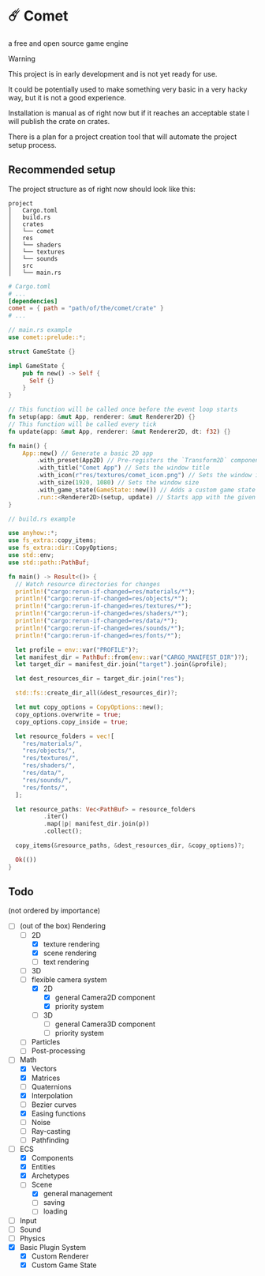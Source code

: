 # ☄️ Comet
a free and open source game engine

> [!WARNING]
> This project is in early development and is not yet ready for use.
>
> It could be potentially used to make something very basic in a very hacky way, but it is not a good experience.
>
> Installation is manual as of right now but if it reaches an acceptable state I will publish the crate on crates.
>
> There is a plan for a project creation tool that will automate the project setup process.

## Recommended setup

The project structure as of right now should look like this:

```
project
│   Cargo.toml
│   build.rs
│   crates
│   └── comet
│   res
│   └── shaders
│   └── textures
│   └── sounds
│   src
│   └── main.rs
```

```toml
# Cargo.toml
# ...
[dependencies]
comet = { path = "path/of/the/comet/crate" }
# ...
```

```rust
// main.rs example
use comet::prelude::*;

struct GameState {}

impl GameState {
    pub fn new() -> Self {
      Self {}
    }
}

// This function will be called once before the event loop starts
fn setup(app: &mut App, renderer: &mut Renderer2D) {}
// This function will be called every tick
fn update(app: &mut App, renderer: &mut Renderer2D, dt: f32) {}

fn main() {
    App::new() // Generate a basic 2D app
        .with_preset(App2D) // Pre-registers the `Transform2D` component in the scene
        .with_title("Comet App") // Sets the window title
        .with_icon(r"res/textures/comet_icon.png") // Sets the window icon
        .with_size(1920, 1080) // Sets the window size
        .with_game_state(GameState::new()) // Adds a custom game state struct
        .run::<Renderer2D>(setup, update) // Starts app with the given
}
```

```rust
// build.rs example

use anyhow::*;
use fs_extra::copy_items;
use fs_extra::dir::CopyOptions;
use std::env;
use std::path::PathBuf;

fn main() -> Result<()> {
  // Watch resource directories for changes
  println!("cargo:rerun-if-changed=res/materials/*");
  println!("cargo:rerun-if-changed=res/objects/*");
  println!("cargo:rerun-if-changed=res/textures/*");
  println!("cargo:rerun-if-changed=res/shaders/*");
  println!("cargo:rerun-if-changed=res/data/*");
  println!("cargo:rerun-if-changed=res/sounds/*");
  println!("cargo:rerun-if-changed=res/fonts/*");

  let profile = env::var("PROFILE")?;
  let manifest_dir = PathBuf::from(env::var("CARGO_MANIFEST_DIR")?);
  let target_dir = manifest_dir.join("target").join(&profile);

  let dest_resources_dir = target_dir.join("res");

  std::fs::create_dir_all(&dest_resources_dir)?;

  let mut copy_options = CopyOptions::new();
  copy_options.overwrite = true;
  copy_options.copy_inside = true;

  let resource_folders = vec![
    "res/materials/",
    "res/objects/",
    "res/textures/",
    "res/shaders/",
    "res/data/",
    "res/sounds/",
    "res/fonts/",
  ];

  let resource_paths: Vec<PathBuf> = resource_folders
          .iter()
          .map(|p| manifest_dir.join(p))
          .collect();

  copy_items(&resource_paths, &dest_resources_dir, &copy_options)?;

  Ok(())
}

```
## Todo
(not ordered by importance)

- [ ] (out of the box) Rendering
  - [ ] 2D
    - [x] texture rendering
    - [x] scene rendering
    - [ ] text rendering
  - [ ] 3D
  - [ ] flexible camera system
    - [x] 2D
      - [x] general Camera2D component
      - [x] priority system
    - [ ] 3D
      - [ ] general Camera3D component
      - [ ] priority system
  - [ ] Particles
  - [ ] Post-processing
- [ ] Math
  - [x] Vectors
  - [x] Matrices
  - [ ] Quaternions
  - [x] Interpolation
  - [ ] Bezier curves
  - [x] Easing functions
  - [ ] Noise
  - [ ] Ray-casting
  - [ ] Pathfinding
- [ ] ECS
  - [x] Components
  - [x] Entities
  - [x] Archetypes
  - [ ] Scene
    - [x] general management
    - [ ] saving
    - [ ] loading
- [ ] Input
- [ ] Sound
- [ ] Physics
- [x] Basic Plugin System
  - [x] Custom Renderer
  - [x] Custom Game State
